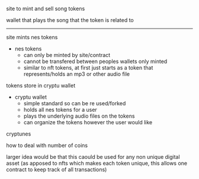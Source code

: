site to mint and sell song tokens

wallet that plays the song that the token is related to

------------

site mints nes tokens
  - nes tokens
    - can only be minted by site/contract
    - cannot be transfered between peoples wallets only minted
    - similar to nft tokens, at first just starts as a token that represents/holds an mp3 or other audio file

tokens store in cryptu wallet
  - cryptu wallet
    - simple standard so can be re used/forked
    - holds all nes tokens for a user
    - plays the underlying audio files on the tokens
    - can organize the tokens however the user would like

cryptunes

how to deal with number of coins

larger idea would be that this caould be used for any non unique digital asset (as apposed to nfts which makes each token unique, this allows one contract to keep track of all transactions)
